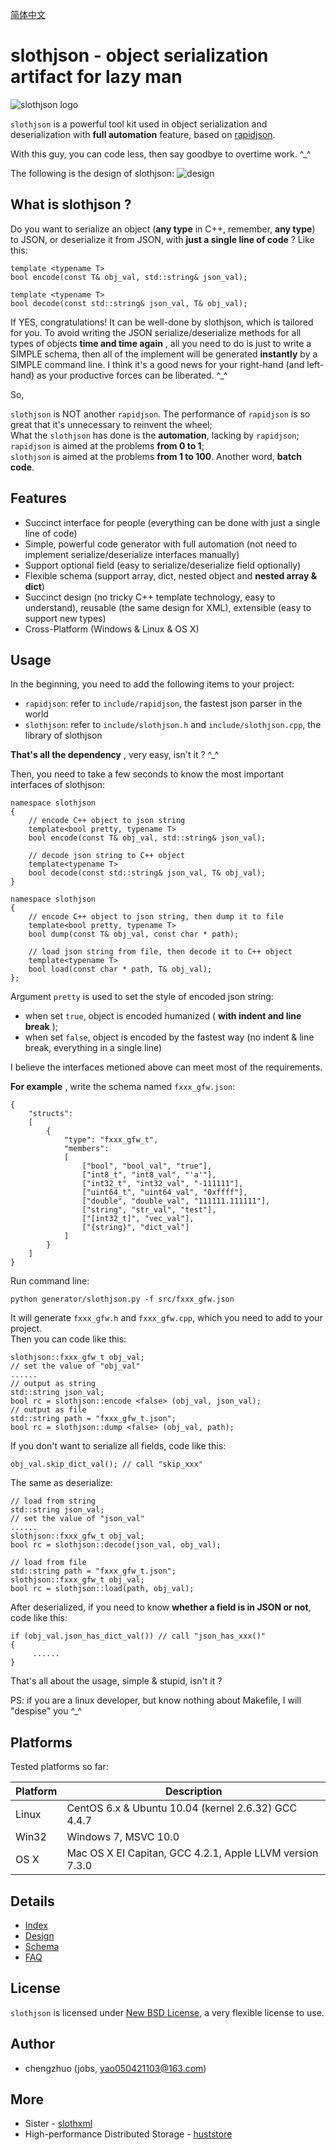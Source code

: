 [简体中文](README_ZH.md)

# slothjson - object serialization artifact for lazy man #
![slothjson logo](res/logo.png)

`slothjson` is a powerful tool kit used in object serialization and deserialization with **full automation** feature, based on [rapidjson](https://github.com/miloyip/rapidjson). 

With this guy, you can code less, then say goodbye to overtime work. ^_^

The following is the design of slothjson: 
![design](res/design.png)

## What is slothjson ? ##

Do you want to serialize an object (**any type** in C++, remember, **any type**) to JSON, or deserialize it from JSON, with **just a single line of code** ? Like this:  

    template <typename T>
    bool encode(const T& obj_val, std::string& json_val);
    
    template <typename T>
    bool decode(const std::string& json_val, T& obj_val);

If YES, congratulations! It can be well-done by slothjson, which is tailored for you. To avoid writing the JSON serialize/deserialize methods for all types of objects **time and time again** , all you need to do is just to write a SIMPLE schema, then all of the implement will be generated **instantly** by a SIMPLE command line. I think it's a good news for your right-hand (and left-hand) as your productive forces can be liberated. ^_^

So,
> 
`slothjson` is NOT another `rapidjson`. The performance of `rapidjson` is so great that it's unnecessary to reinvent the wheel;  
What the `slothjson` has done is the **automation**, lacking by `rapidjson`;  
`rapidjson` is aimed at the problems **from 0 to 1**;  
`slothjson` is aimed at the problems **from 1 to 100**. Another word, **batch code**.


## Features ##
* Succinct interface for people (everything can be done with just a single line of code)
* Simple, powerful code generator with full automation (not need to implement serialize/deserialize interfaces manually)
* Support optional field (easy to serialize/deserialize field optionally)
* Flexible schema (support array, dict, nested object and **nested array & dict**)
* Succinct design (no tricky C++ template technology, easy to understand), reusable (the same design for XML), extensible (easy to support new types)
* Cross-Platform (Windows & Linux & OS X)

## Usage ##

In the beginning, you need to add the following items to your project:

* `rapidjson`: refer to `include/rapidjson`, the fastest json parser in the world
* `slothjson`: refer to `include/slothjson.h` and `include/slothjson.cpp`, the library of slothjson

**That's all the dependency** , very easy, isn't it ? ^_^

Then, you need to take a few seconds to know the most important interfaces of slothjson: 

	namespace slothjson
	{
        // encode C++ object to json string
	    template<bool pretty, typename T>
	    bool encode(const T& obj_val, std::string& json_val);

        // decode json string to C++ object
	    template<typename T>
	    bool decode(const std::string& json_val, T& obj_val);
	}
	
	namespace slothjson
	{
        // encode C++ object to json string, then dump it to file
	    template<bool pretty, typename T>
	    bool dump(const T& obj_val, const char * path);

	    // load json string from file, then decode it to C++ object
	    template<typename T>
	    bool load(const char * path, T& obj_val);
	};

Argument `pretty` is used to set the style of encoded json string:

* when set `true`, object is encoded humanized ( **with indent and line break** );  
* when set `false`, object is encoded by the fastest way (no indent & line break, everything in a single line)

I believe the interfaces metioned above can meet most of the requirements.

**For example** , write the schema named `fxxx_gfw.json`:  

	{
	    "structs": 
	    [
	        {
	            "type": "fxxx_gfw_t",
	            "members": 
	            [
                    ["bool", "bool_val", "true"],
                    ["int8_t", "int8_val", "'a'"],
	                ["int32_t", "int32_val", "-111111"],
	                ["uint64_t", "uint64_val", "0xffff"],
	                ["double", "double_val", "111111.111111"],
	                ["string", "str_val", "test"],
	                ["[int32_t]", "vec_val"],
	                ["{string}", "dict_val"]
	            ]
	        }
	    ]
	}

Run command line:  

    python generator/slothjson.py -f src/fxxx_gfw.json

It will generate `fxxx_gfw.h` and `fxxx_gfw.cpp`, which you need to add to your project.  
Then you can code like this: 

    slothjson::fxxx_gfw_t obj_val;
    // set the value of "obj_val"
    ......
    // output as string
	std::string json_val;
	bool rc = slothjson::encode <false> (obj_val, json_val);
    // output as file
    std::string path = "fxxx_gfw_t.json";
    bool rc = slothjson::dump <false> (obj_val, path);

If you don't want to serialize all fields, code like this: 

    obj_val.skip_dict_val(); // call "skip_xxx"
The same as deserialize:

    // load from string
	std::string json_val;
    // set the value of "json_val"
    ......
    slothjson::fxxx_gfw_t obj_val;
	bool rc = slothjson::decode(json_val, obj_val);

    // load from file
	std::string path = "fxxx_gfw_t.json";
    slothjson::fxxx_gfw_t obj_val;
	bool rc = slothjson::load(path, obj_val);

After deserialized, if you need to know **whether a field is in JSON or not**, code like this:

    if (obj_val.json_has_dict_val()) // call "json_has_xxx()"
    {
         ......
    }

That's all about the usage, simple & stupid, isn't it ?  

PS: if you are a linux developer, but know nothing about Makefile, I will "despise" you ^_^

## Platforms ##

Tested platforms so far:

Platform | Description
---------|----------------------------------------------------------
Linux    | CentOS 6.x & Ubuntu 10.04 (kernel 2.6.32) GCC 4.4.7
Win32    | Windows 7, MSVC 10.0
OS X     | Mac OS X EI Capitan, GCC 4.2.1, Apple LLVM version 7.3.0

## Details ##
* [Index](doc/en/index.md)
* [Design](doc/en/design.md)
* [Schema](doc/en/schema.md)
* [FAQ](doc/en/FAQ.md)

## License ##

`slothjson` is licensed under [New BSD License](https://opensource.org/licenses/BSD-3-Clause), a very flexible license to use.

## Author ##

* chengzhuo (jobs, yao050421103@163.com)  

## More ##

- Sister - [slothxml](https://github.com/jobs-github/slothxml)
- High-performance Distributed Storage - [huststore](https://github.com/Qihoo360/huststore)